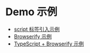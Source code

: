 # Demo 示例

- [script 标签引入示例](script-tag-demo/README.md)
- [Browserify 示例](browserify-demo/README.md)
- [TypeScript + Browserify 示例](ts-browserify-demo/README.md)